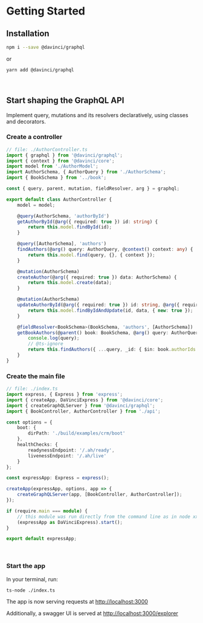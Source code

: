 # Getting Started

## Installation

```bash
npm i --save @davinci/graphql
```

or

```bash
yarn add @davinci/graphql
```

<br/>

## Start shaping the GraphQL API

Implement query, mutations and its resolvers declaratively, using classes and decorators.

### Create a controller

```typescript
// file: ./AuthorController.ts
import { graphql } from '@davinci/graphql';
import { context } from '@davinci/core';
import model from './AuthorModel';
import AuthorSchema, { AuthorQuery } from './AuthorSchema';
import { BookSchema } from '../book';

const { query, parent, mutation, fieldResolver, arg } = graphql;

export default class AuthorController {
	model = model;

	@query(AuthorSchema, 'authorById')
	getAuthorById(@arg({ required: true }) id: string) {
		return this.model.findById(id);
	}

	@query([AuthorSchema], 'authors')
	findAuthors(@arg() query: AuthorQuery, @context() context: any) {
		return this.model.find(query, {}, { context });
	}

	@mutation(AuthorSchema)
	createAuthor(@arg({ required: true }) data: AuthorSchema) {
		return this.model.create(data);
	}

	@mutation(AuthorSchema)
	updateAuthorById(@arg({ required: true }) id: string, @arg({ required: true }) data: AuthorSchema) {
		return this.model.findByIdAndUpdate(id, data, { new: true });
	}

	@fieldResolver<BookSchema>(BookSchema, 'authors', [AuthorSchema])
	getBookAuthors(@parent() book: BookSchema, @arg() query: AuthorQuery, @context() context: any) {
		console.log(query);
		// @ts-ignore
		return this.findAuthors({ ...query, _id: { $in: book.authorIds } }, context);
	}
}
```

### Create the main file

```typescript
// file: ./index.ts
import express, { Express } from 'express';
import { createApp, DaVinciExpress } from '@davinci/core';
import { createGraphQLServer } from '@davinci/graphql';
import { BookController, AuthorController } from './api';

const options = {
	boot: {
		dirPath: './build/examples/crm/boot'
	},
	healthChecks: {
		readynessEndpoint: '/.ah/ready',
		livenessEndpoint: '/.ah/live'
	}
};

const expressApp: Express = express();

createApp(expressApp, options, app => {
	createGraphQLServer(app, [BookController, AuthorController]);
});

if (require.main === module) {
	// this module was run directly from the command line as in node xxx.js
	(expressApp as DaVinciExpress).start();
}

export default expressApp;
```

<br/>

### Start the app

In your terminal, run:

```
ts-node ./index.ts
```

The app is now serving requests at [http://localhost:3000](http://localhost:3000)

Additionally, a swagger UI is served at [http://localhost:3000/explorer](http://localhost:3000/explorer)
